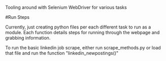 Tooling around with Selenium WebDriver for various tasks

#Run Steps

Currently, just creating python files per each different task to run as a module.
Each function details steps for running through the webpage and grabbing information.

To run the basic linkedin job scrape, either run scrape_methods.py or load that file
and run the function "linkedin_newpostings()"